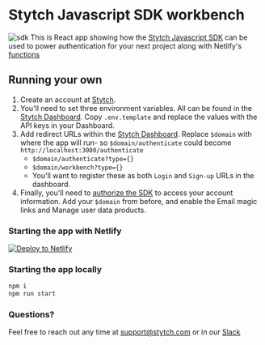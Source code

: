 # Stytch Javascript SDK workbench
![sdk](https://user-images.githubusercontent.com/100632220/169575067-d9410b44-f10a-4ef3-af42-311817f4e595.png)
This is React app showing how the
[Stytch Javascript SDK](https://stytch.com/docs/sdks/javascript-sdk)
can be used to power authentication for your next project along with
Netlify's [functions](https://www.netlify.com/products/functions/)


## Running your own

1. Create an account at [Stytch](https://stytch.com).
2. You'll need to set three environment variables. All can be found in the
   [Stytch Dashboard](https://stytch.com/dashboard/api-keys). Copy `.env.template` and replace the values with the API keys in your Dashboard.
3. Add redirect URLs within the [Stytch Dashboard](https://stytch.com/dashboard/redirect-urls). Replace `$domain` with where the app will run- so `$domain/authenticate` could become `http://localhost:3000/authenticate`
   - `$domain/authenticate?type={}`
   - `$domain/workbench?type={}`
   - You'll want to register these as both `Login` and `Sign-up` URLs in the dashboard.
4. Finally, you'll need to [authorize the SDK](https://stytch.com/dashboard/sdk-configuration) to access your account information.
   Add your `$domain` from before, and enable the Email magic links and Manage user data products.

### Starting the app with Netlify
[![Deploy to Netlify](https://www.netlify.com/img/deploy/button.svg)](https://app.netlify.com/start/deploy?repository=https://github.com/stytchauth/stytch-js-sdk-workbench)

### Starting the app locally

```bash
npm i
npm run start
```

### Questions?

Feel free to reach out any time at support@stytch.com or in our [Slack](https://join.slack.com/t/stytch/shared_invite/zt-nil4wo92-jApJ9Cl32cJbEd9esKkvyg)
